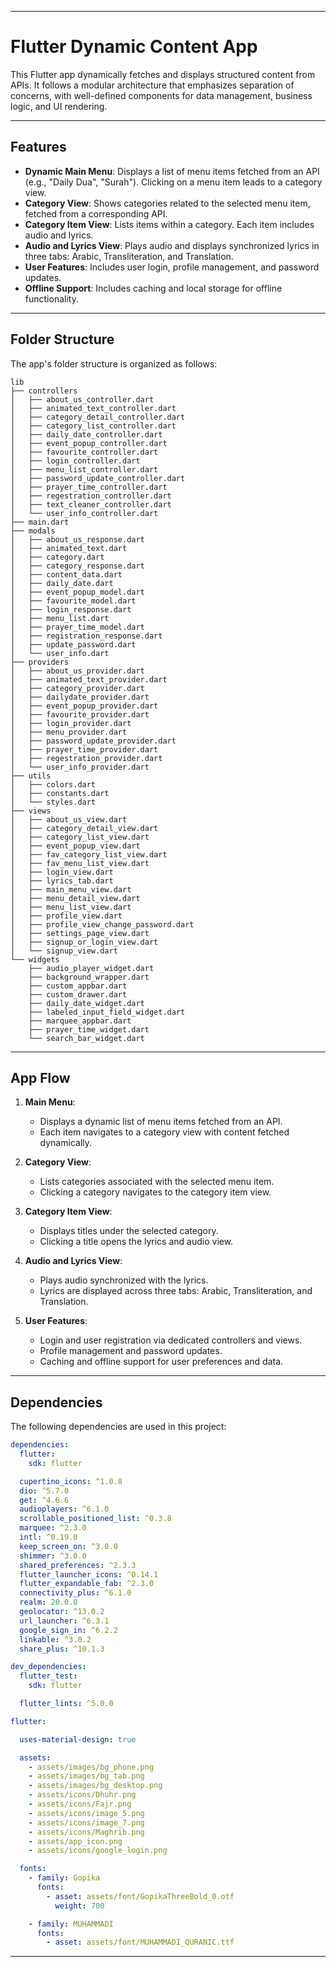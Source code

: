 
---

# Flutter Dynamic Content App

This Flutter app dynamically fetches and displays structured content from APIs. It follows a modular architecture that emphasizes separation of concerns, with well-defined components for data management, business logic, and UI rendering.

---

## Features

- **Dynamic Main Menu**: Displays a list of menu items fetched from an API (e.g., "Daily Dua", "Surah"). Clicking on a menu item leads to a category view.
- **Category View**: Shows categories related to the selected menu item, fetched from a corresponding API.
- **Category Item View**: Lists items within a category. Each item includes audio and lyrics.
- **Audio and Lyrics View**: Plays audio and displays synchronized lyrics in three tabs: Arabic, Transliteration, and Translation.
- **User Features**: Includes user login, profile management, and password updates.
- **Offline Support**: Includes caching and local storage for offline functionality.

---

## Folder Structure

The app's folder structure is organized as follows:

```
lib
├── controllers
│   ├── about_us_controller.dart
│   ├── animated_text_controller.dart
│   ├── category_detail_controller.dart
│   ├── category_list_controller.dart
│   ├── daily_date_controller.dart
│   ├── event_popup_controller.dart
│   ├── favourite_controller.dart
│   ├── login_controller.dart
│   ├── menu_list_controller.dart
│   ├── password_update_controller.dart
│   ├── prayer_time_controller.dart
│   ├── regestration_controller.dart
│   ├── text_cleaner_controller.dart
│   └── user_info_controller.dart
├── main.dart
├── modals
│   ├── about_us_response.dart
│   ├── animated_text.dart
│   ├── category.dart
│   ├── category_response.dart
│   ├── content_data.dart
│   ├── daily_date.dart
│   ├── event_popup_model.dart
│   ├── favourite_model.dart
│   ├── login_response.dart
│   ├── menu_list.dart
│   ├── prayer_time_model.dart
│   ├── registration_response.dart
│   ├── update_password.dart
│   └── user_info.dart
├── providers
│   ├── about_us_provider.dart
│   ├── animated_text_provider.dart
│   ├── category_provider.dart
│   ├── dailydate_provider.dart
│   ├── event_popup_provider.dart
│   ├── favourite_provider.dart
│   ├── login_provider.dart
│   ├── menu_provider.dart
│   ├── password_update_provider.dart
│   ├── prayer_time_provider.dart
│   ├── regestration_provider.dart
│   └── user_info_provider.dart
├── utils
│   ├── colors.dart
│   ├── constants.dart
│   └── styles.dart
├── views
│   ├── about_us_view.dart
│   ├── category_detail_view.dart
│   ├── category_list_view.dart
│   ├── event_popup_view.dart
│   ├── fav_category_list_view.dart
│   ├── fav_menu_list_view.dart
│   ├── login_view.dart
│   ├── lyrics_tab.dart
│   ├── main_menu_view.dart
│   ├── menu_detail_view.dart
│   ├── menu_list_view.dart
│   ├── profile_view.dart
│   ├── profile_view_change_password.dart
│   ├── settings_page_view.dart
│   ├── signup_or_login_view.dart
│   └── signup_view.dart
└── widgets
    ├── audio_player_widget.dart
    ├── background_wrapper.dart
    ├── custom_appbar.dart
    ├── custom_drawer.dart
    ├── daily_date_widget.dart
    ├── labeled_input_field_widget.dart
    ├── marquee_appbar.dart
    ├── prayer_time_widget.dart
    └── search_bar_widget.dart
```

---

## App Flow

1. **Main Menu**:
   - Displays a dynamic list of menu items fetched from an API.
   - Each item navigates to a category view with content fetched dynamically.

2. **Category View**:
   - Lists categories associated with the selected menu item.
   - Clicking a category navigates to the category item view.

3. **Category Item View**:
   - Displays titles under the selected category.
   - Clicking a title opens the lyrics and audio view.

4. **Audio and Lyrics View**:
   - Plays audio synchronized with the lyrics.
   - Lyrics are displayed across three tabs: Arabic, Transliteration, and Translation.

5. **User Features**:
   - Login and user registration via dedicated controllers and views.
   - Profile management and password updates.
   - Caching and offline support for user preferences and data.

---

## Dependencies

The following dependencies are used in this project:

```yaml
dependencies:
  flutter:
    sdk: flutter

  cupertino_icons: ^1.0.8
  dio: ^5.7.0
  get: ^4.6.6
  audioplayers: ^6.1.0
  scrollable_positioned_list: ^0.3.8
  marquee: ^2.3.0
  intl: ^0.19.0
  keep_screen_on: ^3.0.0
  shimmer: ^3.0.0
  shared_preferences: ^2.3.3
  flutter_launcher_icons: ^0.14.1
  flutter_expandable_fab: ^2.3.0
  connectivity_plus: ^6.1.0
  realm: 20.0.0
  geolocator: ^13.0.2
  url_launcher: ^6.3.1
  google_sign_in: ^6.2.2
  linkable: ^3.0.2
  share_plus: ^10.1.3

dev_dependencies:
  flutter_test:
    sdk: flutter

  flutter_lints: ^5.0.0

flutter:

  uses-material-design: true

  assets:
    - assets/images/bg_phone.png
    - assets/images/bg_tab.png
    - assets/images/bg_desktop.png
    - assets/icons/Dhuhr.png
    - assets/icons/Fajr.png
    - assets/icons/image_5.png
    - assets/icons/image_7.png
    - assets/icons/Maghrib.png
    - assets/app_icon.png
    - assets/icons/google_login.png

  fonts:
    - family: Gopika
      fonts:
        - asset: assets/font/GopikaThreeBold_0.otf
          weight: 700

    - family: MUHAMMADI
      fonts:
        - asset: assets/font/MUHAMMADI_QURANIC.ttf
```

---

